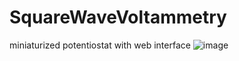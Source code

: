 # SquareWaveVoltammetry
miniaturized potentiostat with web interface 
![image](https://github.com/erwinkooiman/SquareWaveVoltammetry/assets/57459020/5b222c1e-a685-4f20-ae10-19da06291f23)

